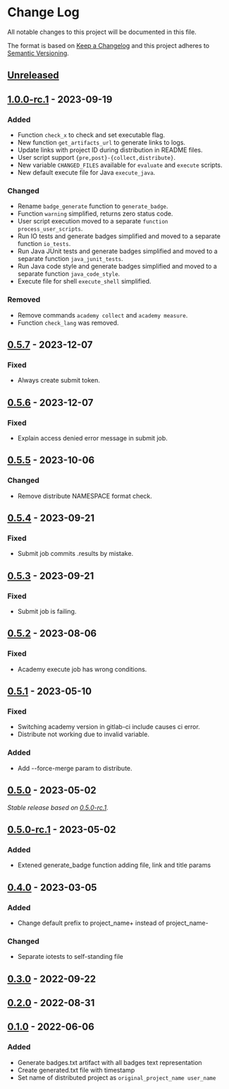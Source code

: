 # Change Log
All notable changes to this project will be documented in this file.

The format is based on [Keep a Changelog](http://keepachangelog.com/)
and this project adheres to [Semantic Versioning](http://semver.org/).

## [Unreleased]

## [1.0.0-rc.1] - 2023-09-19

### Added

- Function `check_x` to check and set executable flag.
- New function `get_artifacts_url` to generate links to logs.
- Update links with project ID during distribution in README files.
- User script support `{pre,post}-{collect,distribute}`.
- New variable `CHANGED_FILES` available for `evaluate` and `execute` scripts.
- New default execute file for Java `execute_java`.

### Changed

- Rename `badge_generate` function to `generate_badge`.
- Function `warning` simplified, returns zero status code.
- User script execution moved to a separate `function process_user_scripts`.
- Run IO tests and generate badges simplified and moved to a separate function `io_tests`.
- Run Java JUnit tests and generate badges simplified and moved to a separate function  `java_junit_tests`.
- Run Java code style and generate badges simplified and moved to a separate function  `java_code_style`.
- Execute file for shell `execute_shell` simplified.

### Removed

- Remove commands `academy collect` and `academy measure`.
- Function `check_lang` was removed.

## [0.5.7] - 2023-12-07

### Fixed

- Always create submit token.

## [0.5.6] - 2023-12-07

### Fixed

- Explain access denied error message in submit job.

## [0.5.5] - 2023-10-06

### Changed

- Remove distribute NAMESPACE format check.

## [0.5.4] - 2023-09-21

### Fixed

- Submit job commits .results by mistake.

## [0.5.3] - 2023-09-21

### Fixed

- Submit job is failing.

## [0.5.2] - 2023-08-06

### Fixed

- Academy execute job has wrong conditions.

## [0.5.1] - 2023-05-10

### Fixed

- Switching academy version in gitlab-ci include causes ci error.
- Distribute not working due to invalid variable.

### Added

- Add --force-merge param to distribute.

## [0.5.0] - 2023-05-02

_Stable release based on [0.5.0-rc.1]._

## [0.5.0-rc.1] - 2023-05-02

### Added

- Extened generate_badge function adding file, link and title params

## [0.4.0] - 2023-03-05
### Added
 - Change default prefix to project_name+ instead of project_name-

### Changed
 - Separate iotests to self-standing file

## [0.3.0] - 2022-09-22

## [0.2.0] - 2022-08-31

## [0.1.0] - 2022-06-06
### Added
 - Generate badges.txt artifact with all badges text representation
 - Create generated.txt file with timestamp
 - Set name of distributed project as `original_project_name user_name`


[Unreleased]: https://https://github.com/internetguru/academy/compare/staging...dev
[1.0.0-rc.1]: https://github.com/internetguru/academy/releases/tag/v0.5.2
[0.6.0-rc.1]: https://github.com/internetguru/academy/releases/tag/v0.5.2
[0.5.7]: https://https://github.com/internetguru/academy/compare/v0.5.6...v0.5.7
[0.5.6]: https://https://github.com/internetguru/academy/compare/v0.5.5...v0.5.6
[0.5.5]: https://https://github.com/internetguru/academy/compare/v0.5.4...v0.5.5
[0.5.4]: https://https://github.com/internetguru/academy/compare/v0.5.3...v0.5.4
[0.5.3]: https://https://github.com/internetguru/academy/compare/v0.5.2...v0.5.3
[0.5.2]: https://https://github.com/internetguru/academy/compare/v0.5.1...v0.5.2
[0.5.1]: https://https://github.com/internetguru/academy/compare/v0.5.0...v0.5.1
[0.5.0]: https://https://github.com/internetguru/academy/compare/v0.4.0...v0.5.0
[0.5.0-rc.1]: https://github.com/internetguru/academy/releases/tag/v0.4.0
[0.4.0]: https://github.com/internetguru/academy/compare/v0.3.0...v0.4.0
[0.3.0]: https://github.com/internetguru/academy/compare/v0.2.0...v0.3.0
[0.2.0]: https://github.com/internetguru/academy/compare/v0.1.0...v0.2.0
[0.1.0]: https://github.com/internetguru/academy/compare/v0.0.0...v0.1.0
